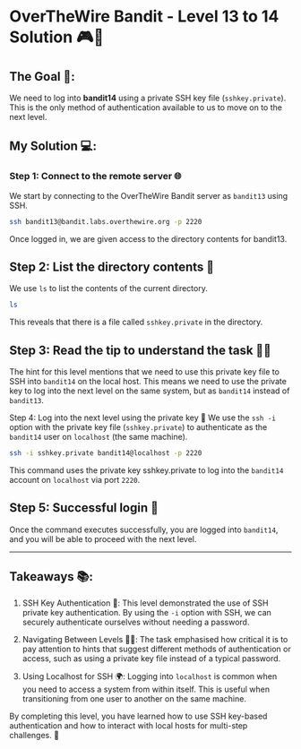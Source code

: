 # OverTheWire Bandit - Level 13 to 14 Solution 🎮🔐

## The Goal 🎯:
We need to log into **bandit14** using a private SSH key file (`sshkey.private`). This is the only method of authentication available to us to move on to the next level.

## My Solution 💻:

### Step 1: Connect to the remote server 🌐
We start by connecting to the OverTheWire Bandit server as `bandit13` using SSH.

```bash
ssh bandit13@bandit.labs.overthewire.org -p 2220
```

Once logged in, we are given access to the directory contents for bandit13.

## Step 2: List the directory contents 📂
We use `ls` to list the contents of the current directory.

```bash
ls
```

This reveals that there is a file called `sshkey.private` in the directory.

## Step 3: Read the tip to understand the task 🧑‍💻
The hint for this level mentions that we need to use this private key file to SSH into `bandit14` on the local host. This means we need to use the private key to log into the next level on the same system, but as `bandit14` instead of `bandit13`.

Step 4: Log into the next level using the private key 🔑
We use the `ssh -i` option with the private key file (`sshkey.private`) to authenticate as the `bandit14` user on `localhost` (the same machine).

```bash
ssh -i sshkey.private bandit14@localhost -p 2220
```

This command uses the private key sshkey.private to log into the `bandit14` account on `localhost` via port `2220`.

## Step 5: Successful login 🎉
Once the command executes successfully, you are logged into `bandit14`, and you will be able to proceed with the next level.

---

## Takeaways 📚:

1. SSH Key Authentication 🔑: This level demonstrated the use of SSH private key authentication. By using the `-i` option with SSH, we can securely authenticate ourselves without needing a password.

2. Navigating Between Levels 🧑‍💻: The task emphasised how critical it is to pay attention to hints that suggest different methods of authentication or access, such as using a private key file instead of a typical password.

3. Using Localhost for SSH 🌍: Logging into `localhost` is common when you need to access a system from within itself. This is useful when transitioning from one user to another on the same machine.

By completing this level, you have learned how to use SSH key-based authentication and how to interact with local hosts for multi-step challenges. 🚀
